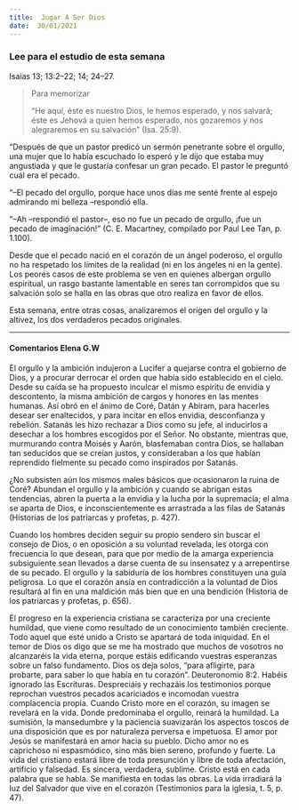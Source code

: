 ```yaml
---
title:  Jugar A Ser Dios
date:  30/01/2021
---
```


### Lee para el estudio de esta semana
Isaías 13; 13:2–22; 14; 24–27.

> <p>Para memorizar</p>
>  “He aquí, éste es nuestro Dios, le hemos esperado, y nos salvará; éste es Jehová a quien hemos esperado, nos gozaremos y nos alegraremos en su salvación” (Isa. 25:9).

“Después de que un pastor predicó un sermón penetrante sobre el orgullo, una mujer que lo había escuchado lo esperó y le dijo que estaba muy angustiada y que le gustaría confesar un gran pecado. El pastor le preguntó cuál era el pecado.

“–El pecado del orgullo, porque hace unos días me senté frente al espejo admirando mi belleza –respondió ella.

“–Ah –respondió el pastor–, eso no fue un pecado de orgullo, ¡fue un pecado de imaginación!” (C. E. Macartney, compilado por Paul Lee Tan, p. 1.100).

Desde que el pecado nació en el corazón de un ángel poderoso, el orgullo no ha respetado los límites de la realidad (ni en los ángeles ni en la gente). Los peores casos de este problema se ven en quienes albergan orgullo espiritual, un rasgo bastante lamentable en seres tan corrompidos que su salvación solo se halla en las obras que otro realiza en favor de ellos.

Esta semana, entre otras cosas, analizaremos el origen del orgullo y la altivez, los dos verdaderos pecados originales.

---

#### Comentarios Elena G.W

El orgullo y la ambición indujeron a Lucifer a quejarse contra el gobierno de Dios, y a procurar derrocar el orden que había sido establecido en el cielo. Desde su caída se ha propuesto inculcar el mismo espíritu de envidia y descontento, la misma ambición de cargos y honores en las mentes humanas. Así obró en el ánimo de Coré, Datán y Abiram, para hacerles desear ser enaltecidos, y para incitar en ellos envidia, desconfianza y rebelión. Satanás les hizo rechazar a Dios como su jefe, al inducirlos a desechar a los hombres escogidos por el Señor. No obstante, mientras que, murmurando contra Moisés y Aarón, blasfemaban contra Dios, se hallaban tan seducidos que se creían justos, y consideraban a los que habían reprendido fielmente su pecado como inspirados por Satanás.

¿No subsisten aún los mismos males básicos que ocasionaron la ruina de Coré? Abundan el orgullo y la ambición y cuando se abrigan estas tendencias, abren la puerta a la envidia y la lucha por la supremacía; el alma se aparta de Dios, e inconscientemente es arrastrada a las filas de Satanás (Historias de los patriarcas y profetas, p. 427).

Cuando los hombres deciden seguir su propio sendero sin buscar el consejo de Dios, o en oposición a su voluntad revelada, les otorga con frecuencia lo que desean, para que por medio de la amarga experiencia subsiguiente sean llevados a darse cuenta de su insensatez y a arrepentirse de su pecado. El orgullo y la sabiduría de los hombres constituyen una guía peligrosa. Lo que el corazón ansía en contradicción a la voluntad de Dios resultará al fin en una maldición más bien que en una bendición (Historia de los patriarcas y profetas, p. 656).

El progreso en la experiencia cristiana se caracteriza por una creciente humildad, que viene como resultado de un conocimiento también creciente. Todo aquel que esté unido a Cristo se apartará de toda iniquidad. En el temor de Dios os digo que se me ha mostrado que muchos de vosotros no alcanzaréis la vida eterna, porque estáis edificando vuestras esperanzas sobre un falso fundamento. Dios os deja solos, “para afligirte, para probarte, para saber lo que había en tu corazón”. Deuteronomio 8:2. Habéis ignorado las Escrituras. Despreciáis y rechazáis los testimonios porque reprochan vuestros pecados acariciados e incomodan vuestra complacencia propia. Cuando Cristo more en el corazón, su imagen se revelará en la vida. Donde predominaba el orgullo, reinará la humildad. La sumisión, la mansedumbre y la paciencia suavizarán los aspectos toscos de una disposición que es por naturaleza perversa e impetuosa. El amor por Jesús se manifestará en amor hacia su pueblo. Dicho amor no es caprichoso ni espasmódico, sino más bien sereno, profundo y fuerte. La vida del cristiano estará libre de toda presunción y libre de toda afectación, artificio y falsedad. Es sincera, verdadera, sublime. Cristo está en cada palabra que se habla. Se manifiesta en todas las obras. La vida irradiará la luz del Salvador que vive en el corazón (Testimonios para la iglesia, t. 5, p. 47).